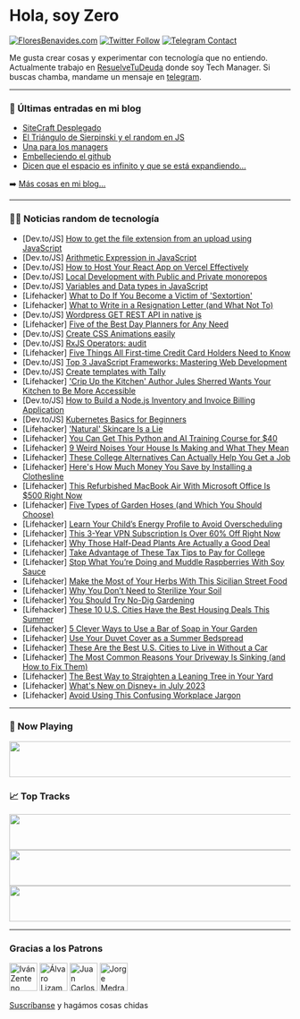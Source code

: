 # Hola, soy Zero

[![FloresBenavides.com](https://img.shields.io/website?down_message=oops&label=MiBlog&style=for-the-badge&up_message=online&url=https%3A%2F%2Ffloresbenavides.com)](https://floresbenavides.com) [![Twitter Follow](https://img.shields.io/twitter/follow/ZeroDragon?color=%231DA1F2&label=Follow&logo=twitter&logoColor=ffffff&style=for-the-badge)](https://twitter.com/zerodragon) [![Telegram Contact](https://img.shields.io/badge/escr%C3%ADbeme-ZeroDragon-%2326A5E4?style=for-the-badge&logo=telegram)](https://t.me/zerodragon)

Me gusta crear cosas y experimentar con tecnología que no entiendo.
Actualmente trabajo en [ResuelveTuDeuda](http://github.com/resuelve) donde soy Tech Manager.
Si buscas chamba, mandame un mensaje en [telegram](https://t.me/zerodragon).

---

### 📕 Últimas entradas en mi blog
<!-- BLOG-POST-LIST:START -->
- [SiteCraft Desplegado](https://floresbenavides.com/sitecraft-desplegado/)
- [El Triángulo de Sierpinski y el random en JS](https://floresbenavides.com/el-triangulo-de-sierpinski-y-el-random-en-js/)
- [Una para los managers](https://floresbenavides.com/una-para-los-managers/)
- [Embelleciendo el github](https://floresbenavides.com/embelleciendo-el-github/)
- [Dicen que el espacio es infinito y que se está expandiendo…](https://floresbenavides.com/dicen-que-el-espacio-es-infinito-y-que-se-esta-expandiendo/)
<!-- BLOG-POST-LIST:END -->

➡️ [Más cosas en mi blog...](https://floresbenavides.com)

---

### 👨‍💻 Noticias random de tecnología
<!-- TECH-POSTS:START -->
- [Dev.to/JS] [How to get the file extension from an upload using JavaScript](https://dev.to/michaelburrows/how-to-get-the-file-extension-from-an-upload-using-javascript-8ma)
- [Dev.to/JS] [Arithmetic Expression in JavaScript](https://dev.to/bansikah/arithmetic-expression-in-javascript-3jj0)
- [Dev.to/JS] [How to Host Your React App on Vercel Effectively](https://dev.to/tazmah/how-to-host-your-react-app-on-vercel-effectively-55nb)
- [Dev.to/JS] [Local Development with Public and Private monorepos](https://dev.to/istarkov/local-development-with-public-and-private-monorepos-3554)
- [Dev.to/JS] [Variables and Data types in JavaScript](https://dev.to/bansikah/variables-and-data-types-in-javascript-k5o)
- [Lifehacker] [What to Do If You Become a Victim of &#39;Sextortion&#39;](https://lifehacker.com/what-to-do-if-you-become-a-victim-of-sextortion-1850467335)
- [Lifehacker] [What to Write in a Resignation Letter &lpar;and What Not To&rpar;](https://lifehacker.com/what-to-write-in-a-resignation-letter-and-what-not-to-1850557184)
- [Dev.to/JS] [Wordpress GET REST API in native js](https://dev.to/faridteymouri/to-retrieve-wordpress-posts-html-using-the-rest-api-1abl)
- [Lifehacker] [Five of the Best Day Planners for Any Need](https://lifehacker.com/five-of-the-best-day-planners-for-any-need-1850556687)
- [Dev.to/JS] [Create CSS Animations easily](https://dev.to/vulcanwm/create-css-animations-easily-3an)
- [Dev.to/JS] [RxJS Operators: audit](https://dev.to/drownedintech/rxjs-operators-audit-1g8a)
- [Lifehacker] [Five Things All First-time Credit Card Holders Need to Know](https://lifehacker.com/five-things-all-first-time-credit-card-holders-need-to-1850556613)
- [Dev.to/JS] [Top 3 JavaScript Frameworks: Mastering Web Development](https://dev.to/ultraxcode/top-3-javascript-frameworks-mastering-web-development-10de)
- [Dev.to/JS] [Create templates with Tally](https://dev.to/guillaumeduhan/create-templates-with-tally-1627)
- [Lifehacker] [&#39;Crip Up the Kitchen&#39; Author Jules Sherred Wants Your Kitchen to Be More Accessible](https://lifehacker.com/crip-up-the-kitchen-author-jules-sherred-wants-your-kit-1850545789)
- [Dev.to/JS] [How to Build a Node.js Inventory and Invoice Billing Application](https://dev.to/grapecity/how-to-build-a-nodejs-inventory-and-invoice-billing-application-34g6)
- [Dev.to/JS] [Kubernetes Basics for Beginners](https://dev.to/mohammadfaisal/kubernetes-basics-for-beginners-21k5)
- [Lifehacker] [&#39;Natural&#39; Skincare Is a Lie](https://lifehacker.com/natural-skincare-is-a-lie-1850556509)
- [Lifehacker] [You Can Get This Python and AI Training Course for $40](https://lifehacker.com/you-can-get-this-python-and-ai-training-course-for-40-1850541252)
- [Lifehacker] [9 Weird Noises Your House Is Making and What They Mean](https://lifehacker.com/9-weird-noises-your-houses-is-making-and-what-they-mean-1850556207)
- [Lifehacker] [These College Alternatives Can Actually Help You Get a Job](https://lifehacker.com/these-college-alternatives-can-actually-help-you-get-a-1850554389)
- [Lifehacker] [Here&#39;s How Much Money You Save by Installing a Clothesline](https://lifehacker.com/heres-how-much-money-you-save-by-installing-a-clothesli-1850555149)
- [Lifehacker] [This Refurbished MacBook Air With Microsoft Office Is $500 Right Now](https://lifehacker.com/this-refurbished-macbook-air-with-microsoft-office-is-1850541203)
- [Lifehacker] [Five Types of Garden Hoses &lpar;and Which You Should Choose&rpar;](https://lifehacker.com/five-types-of-garden-hoses-and-which-you-should-choose-1850555121)
- [Lifehacker] [Learn Your Child’s Energy Profile to Avoid Overscheduling](https://lifehacker.com/learn-your-child-s-energy-profile-to-avoid-overscheduli-1850548815)
- [Lifehacker] [This 3-Year VPN Subscription Is Over 60% Off Right Now](https://lifehacker.com/this-3-year-vpn-subscription-is-over-60-off-right-now-1850541139)
- [Lifehacker] [Why Those Half-Dead Plants Are Actually a Good Deal](https://lifehacker.com/why-those-half-dead-plants-are-actually-a-good-deal-1850547546)
- [Lifehacker] [Take Advantage of These Tax Tips to Pay for College](https://lifehacker.com/take-advantage-of-these-tax-tips-to-pay-for-college-1850518833)
- [Lifehacker] [Stop What You’re Doing and Muddle Raspberries With Soy Sauce](https://lifehacker.com/stop-what-you-re-doing-and-muddle-raspberries-with-soy-1850549001)
- [Lifehacker] [Make the Most of Your Herbs With This Sicilian Street Food](https://lifehacker.com/make-the-most-of-your-herbs-with-this-sicilian-street-f-1850547497)
- [Lifehacker] [Why You Don’t Need to Sterilize Your Soil](https://lifehacker.com/why-you-don-t-need-to-sterilize-your-soil-1850546154)
- [Lifehacker] [You Should Try No-Dig Gardening](https://lifehacker.com/you-should-try-no-dig-gardening-1850546243)
- [Lifehacker] [These 10 U.S. Cities Have the Best Housing Deals This Summer](https://lifehacker.com/these-10-u-s-cities-have-the-best-housing-deals-this-s-1850546265)
- [Lifehacker] [5 Clever Ways to Use a Bar of Soap in Your Garden](https://lifehacker.com/5-clever-ways-to-use-a-bar-of-soap-in-your-garden-1850546173)
- [Lifehacker] [Use Your Duvet Cover as a Summer Bedspread](https://lifehacker.com/use-your-duvet-cover-as-a-summer-bedspread-1850546224)
- [Lifehacker] [These Are the Best U.S. Cities to Live in Without a Car](https://lifehacker.com/these-are-the-best-u-s-cities-to-live-in-without-a-car-1850546182)
- [Lifehacker] [The Most Common Reasons Your Driveway Is Sinking &lpar;and How to Fix Them&rpar;](https://lifehacker.com/the-most-common-reasons-your-driveway-is-sinking-and-h-1850544174)
- [Lifehacker] [The Best Way to Straighten a Leaning Tree in Your Yard](https://lifehacker.com/the-best-way-to-straighten-a-leaning-tree-in-your-yard-1850544183)
- [Lifehacker] [What&#39;s New on Disney+ in July 2023](https://lifehacker.com/whats-new-on-disney-in-july-2023-1850548262)
- [Lifehacker] [Avoid Using This Confusing Workplace Jargon](https://lifehacker.com/avoid-using-this-confusing-workplace-jargon-1850543583)<!-- TECH-POSTS:END -->

---

### 🎵 Now Playing
<a href="https://spotify-now-playing-dun.vercel.app/now-playing?open"><img src="https://spotify-now-playing-dun.vercel.app/now-playing" width="540" height="64"></a>

### 📈 Top Tracks
<a href="https://spotify-now-playing-dun.vercel.app/top-tracks?i=1&open"><img src="https://spotify-now-playing-dun.vercel.app/top-tracks?i=1" width="540" height="64"></a>
<a href="https://spotify-now-playing-dun.vercel.app/top-tracks?i=2&open"><img src="https://spotify-now-playing-dun.vercel.app/top-tracks?i=2" width="540" height="64"></a>
<a href="https://spotify-now-playing-dun.vercel.app/top-tracks?i=3&open"><img src="https://spotify-now-playing-dun.vercel.app/top-tracks?i=3" width="540" height="64"></a>

---

### Gracias a los Patrons
[<img src="https://avatars.githubusercontent.com/u/243380?v=4" alt="Iván Zenteno" width="50px">](https://github.com/k001) [<img src="https://avatars.githubusercontent.com/u/19955639?v=4" alt="Álvaro Lizama" width="50px">](https://github.com/alvarolizama) [<img src="https://avatars.githubusercontent.com/u/2718753?v=4" alt="Juan Carlos Ruiz" width="50px">](https://github.com/JuanCrg90) [<img src="https://avatars.githubusercontent.com/u/37025?v=4" alt="Jorge Medrano" width="50px">](https://github.com/h1pp1e) 

[Suscríbanse](https://www.patreon.com/zerodragon) y hagámos cosas chidas
